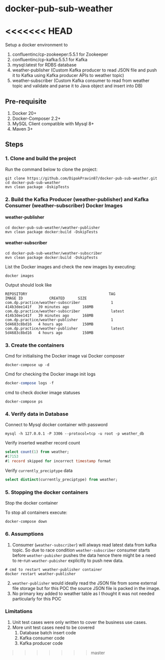 # docker-pub-sub-weather
<<<<<<< HEAD
=======

Setup a docker environment to 
1. confluentinc/cp-zookeeper:5.5.1 for Zookeeper
2. confluentinc/cp-kafka:5.5.1 for Kafka
3. mysql:latest for RDBS database
4. weather-publisher (Custom Kafka producer to read JSON file and push it to Kafka using Kafka producer APIs to weather topic) 
5. weather-subscriber (Custom Kafka consumer to read from weather topic and validate and parse it to Java object and insert into DB)

## Pre-requisite
1. Docker 20+
2. Docker-Composer 2.2+
3. MySQL Client compatible with Mysql 8+
4. Maven 3+

## Steps

### 1. Clone and build the project
Run the command below to clone the project:
```
git clone https://github.com/DipakPravin87/docker-pub-sub-weather.git
cd docker-pub-sub-weather
mvn clean package -DskipTests
```
### 2. Build the Kafka Producer (weather-publisher) and Kafka Consumer (weather-subscriber) Docker Images
#### weather-publisher
```
cd docker-pub-sub-weather/weather-publisher
mvn clean package docker:build -DskipTests
```
#### weather-subscriber
```
cd docker-pub-sub-weather/weather-subscriber
mvn clean package docker:build -DskipTests
```

List the Docker images and check the new images by executing:
```
docker images
```
Output should look like
```console
REPOSITORY                                     TAG                 IMAGE ID            CREATED      SIZE
com.dp.practice/weather-subscriber              1              414b3dee141f   39 minutes ago      168MB
com.dp.practice/weather-subscriber              latest         414b3dee141f   39 minutes ago      168MB
com.dp.practice/weather-publisher               1              5d4683c8bd16   4 hours ago         150MB
com.dp.practice/weather-publisher               latest         5d4683c8bd16   4 hours ago         150MB
```
### 3. Create the containers
Cmd for initialising the Docker image vai Docker composer
```
docker-compose up -d
```
Cmd for checking the Docker image init logs
```sql
docker-compose logs -f
```
cmd to check docker image statuses
```
docker-compose ps
```
### 4. Verify data in Database

Connect to Mysql docker container with password 
```shell
mysql -h 127.0.0.1 -P 3306 --protocol=tcp -u root -p weather_db
```
Verify inserted weather record count
```sql
select count(1) from weather;
#17153
#1 record skipped for incorrect timestamp format
```
Verify `currently_preciptype` data
```sql
select distinct(currently_preciptype) from weather;
```

### 5. Stopping the docker containers
Stop the docker container

To stop all containers execute:
```
docker-compose down
```

### 6. Assumptions
1. Consumer (`weather-subscriber`) will always read latest data from kafka topic. 
So due to race condition `weather-subscriber` consumer starts before `weather-pubisher` pushes the data 
hence there might be a need to re-run `weather-pubisher` explicitly to push new data.
```shell
# cmd to restart weather-publisher container 
docker restart weather-publisher
```
2. `weather-publisher` would ideally read the JSON file from some external file storage but for this POC the source JSON file is packed in the image.
3. No primary key added to weather table as I thought it was not needed particularly for this POC

### Limitations
1. Unit test cases were only written to cover the business use cases.
2. More unit test cases need to be covered
   1. Database batch insert code
   2. Kafka consumer code 
   3. Kafka producer code
>>>>>>> master
